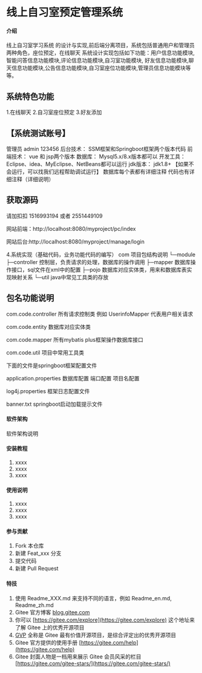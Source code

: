 # 线上自习室预定管理系统

#### 介绍
线上自习室学习系统 的设计与实现,前后端分离项目，系统包括普通用户和管理员两种角色，座位预定，在线聊天
系统设计实现包括如下功能：用户信息功能模块,智能问答信息功能模块,评论信息功能模块,自习室功能模块,
好友信息功能模块,聊天信息功能模块,公告信息功能模块,自习室座位功能模块,管理员信息功能模块等等。


## 系统特色功能
1.在线聊天
2.自习室座位预定
3.好友添加


## 【系统测试账号】
管理员 admin 123456
后台技术： SSM框架和Springboot框架两个版本代码
前端技术： vue 和 jsp两个版本
数据库：   Mysql5.x/8.x版本都可以
开发工具： Eclipse、idea、MyEclipse、NetBeans都可以运行
jdk版本： jdk1.8+
【如果不会运行，可以找我们远程帮助调试运行】
数据库每个表都有详细注释
代码也有详细注释（详细说明）

## 获取源码
请加扣扣 1516993194  或者  2551449109

网站前端：http://localhost:8080/myproject/pc/index

网站后台:http://localhost:8080/myproject/manage/login

4.系统实现（基础代码，业务功能代码的编写）
com   项目包结构说明
└─module
    ├─controller  控制层，负责请求的处理，数据库的操作调用
    ├─mapper      数据库操作接口，sql文件在xml中的配置
    ├─pojo        数据库对应实体类，用来和数据库表实现映射关系
    └─util        java中常见工具类的存放


## 包名功能说明

com.code.controller  所有请求控制类  例如 UserinfoMapper 代表用户相关请求

com.code.entity 数据库对应实体类

com.code.mapper 所有mybatis plus框架操作数据库接口

com.code.util   项目中常用工具类



下面的文件是springboot框架配置文件

application.properties   数据库配置 端口配置 项目名配置

log4j.properties   框架日志配置文件

banner.txt     springboot启动加载提示文件



#### 软件架构
软件架构说明


#### 安装教程

1.  xxxx
2.  xxxx
3.  xxxx

#### 使用说明

1.  xxxx
2.  xxxx
3.  xxxx

#### 参与贡献

1.  Fork 本仓库
2.  新建 Feat_xxx 分支
3.  提交代码
4.  新建 Pull Request


#### 特技

1.  使用 Readme\_XXX.md 来支持不同的语言，例如 Readme\_en.md, Readme\_zh.md
2.  Gitee 官方博客 [blog.gitee.com](https://blog.gitee.com)
3.  你可以 [https://gitee.com/explore](https://gitee.com/explore) 这个地址来了解 Gitee 上的优秀开源项目
4.  [GVP](https://gitee.com/gvp) 全称是 Gitee 最有价值开源项目，是综合评定出的优秀开源项目
5.  Gitee 官方提供的使用手册 [https://gitee.com/help](https://gitee.com/help)
6.  Gitee 封面人物是一档用来展示 Gitee 会员风采的栏目 [https://gitee.com/gitee-stars/](https://gitee.com/gitee-stars/)
